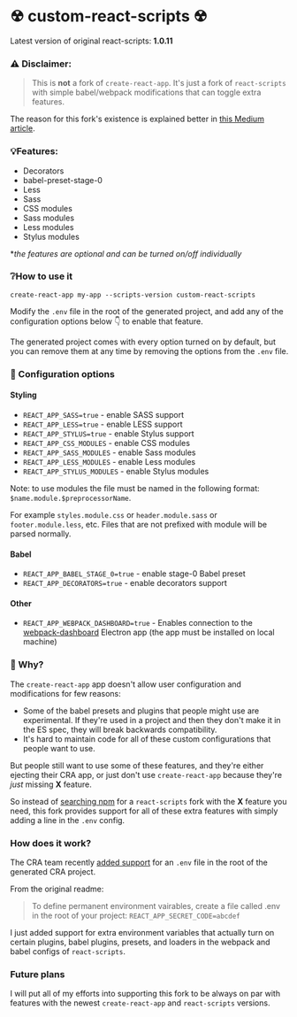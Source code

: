 # ☢ custom-react-scripts ☢
Latest version of original react-scripts: **1.0.11**

### ⚠️ Disclaimer:
> This is **not** a fork of ```create-react-app```. It's just a fork of ```react-scripts``` with simple babel/webpack modifications that can toggle extra features.

The reason for this fork's existence is explained better in [this Medium article](https://medium.com/@kitze/configure-create-react-app-without-ejecting-d8450e96196a).

### 💡Features:
* Decorators
* babel-preset-stage-0
* Less
* Sass
* CSS modules
* Sass modules
* Less modules
* Stylus modules

**the features are optional and can be turned on/off individually*

### ❔How to use it
```create-react-app my-app --scripts-version custom-react-scripts```

Modify the ```.env``` file in the root of the generated project, and add any of the configuration options below 👇 to enable that feature.

The generated project comes with every option turned on by default, but you can remove them at any time by removing the options from the ```.env``` file.

### 📝 Configuration options

#### Styling
- ```REACT_APP_SASS=true``` - enable SASS support
- ```REACT_APP_LESS=true``` - enable LESS support
- ```REACT_APP_STYLUS=true``` - enable Stylus support
- ```REACT_APP_CSS_MODULES``` - enable CSS modules
- ```REACT_APP_SASS_MODULES``` - enable Sass modules
- ```REACT_APP_LESS_MODULES``` - enable Less modules
- ```REACT_APP_STYLUS_MODULES``` - enable Stylus modules

Note: to use modules the file must be named in the following format: ```$name.module.$preprocessorName```.

For example ```styles.module.css``` or ```header.module.sass``` or ```footer.module.less```, etc. Files that are not prefixed with module will be parsed normally.

#### Babel
- ```REACT_APP_BABEL_STAGE_0=true``` - enable stage-0 Babel preset
- ```REACT_APP_DECORATORS=true``` - enable decorators support

#### Other
- ```REACT_APP_WEBPACK_DASHBOARD=true``` - Enables connection to the [webpack-dashboard](https://github.com/FormidableLabs/electron-webpack-dashboard) Electron app (the app must be installed on local machine)

### 🤔 Why?
The ```create-react-app``` app doesn't allow user configuration and modifications for few reasons:

* Some of the babel presets and plugins that people might use are experimental.  If they're used in a project and then they don't make it in the ES spec, they will break backwards compatibility.
* It's hard to maintain code for all of these custom configurations that people want to use.

But people still want to use some of these features, and they're either ejecting their CRA app, or just don't use ```create-react-app``` because they're *just* missing **X** feature.

So instead of [searching npm](https://www.npmjs.com/search?q=react-scripts) for a ```react-scripts``` fork with the **X** feature you need, this fork provides support for all of these extra features with simply adding a line in the ```.env``` config.

### How does it work?
The CRA team recently [added support](https://github.com/facebookincubator/create-react-app/blob/master/packages/react-scripts/template/README.md#adding-development-environment-variables-in-env) for an ```.env``` file in the root of the generated CRA project.

From the original readme:
> To define permanent environment vairables, create a file called .env in the root of your project:
> ```REACT_APP_SECRET_CODE=abcdef```

I just added support for extra environment variables that actually turn on certain plugins, babel plugins, presets, and loaders in the webpack and babel configs of ```react-scripts```.

### Future plans

I will put all of my efforts into supporting this fork to be always on par with features with the newest ```create-react-app``` and ```react-scripts``` versions.
